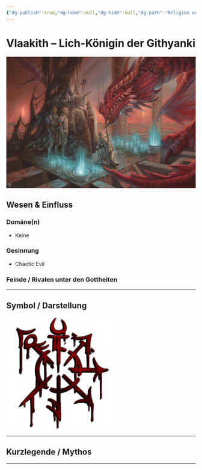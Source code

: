 ```yaml
---
{"dg-publish":true,"dg-home":null,"dg-hide":null,"dg-path":"Religion und Götter/Götter/Vlaakith.md","name":"Vlaakith","alignment":"CE","domäne":["none"],"symbol":null,"tags":["magic","religion"],"permalink":"/religion-und-goetter/goetter/vlaakith/","dgPassFrontmatter":true}
---
```



# **Vlaakith** – Lich-Königin der Githyanki

![Vlaakith-5e.webp](/img/user/_Bilder/Gods/Vlaakith/Vlaakith-5e.webp)

## **Wesen & Einfluss**

### Domäne(n)

- Keine

### Gesinnung

- Chaotic Evil

### Feinde / Rivalen unter den Gottheiten


---

## **Symbol / Darstellung**

![300px-Sticker_Deities_Vlaakith.webp.png](/img/user/_Bilder/Gods/Vlaakith/300px-Sticker_Deities_Vlaakith.webp.png)

---

## **Kurzlegende / Mythos**




---
